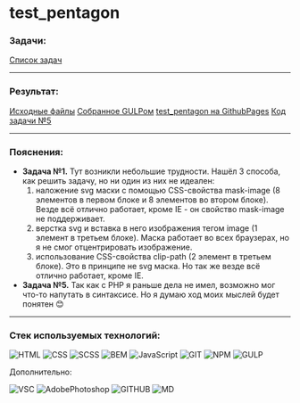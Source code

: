# test_pentagon

### Задачи:

[Список задач](https://github.com/Electr0Nick/test_pentagon/blob/main/src/files/Tasks.docx)

---
### Результат:

[Исходные файлы](https://github.com/Electr0Nick/test_pentagon/tree/main/src)
[Собранное GULPом](https://github.com/Electr0Nick/test_pentagon/tree/main/dist)
[test_pentagon на GithubPages](https://electr0nick.github.io/test_pentagon/dist/)
[Код задачи №5](https://github.com/Electr0Nick/test_pentagon/blob/main/src/files/task5.php)


---
### Пояснения:

* __Задача №1.__ Тут возникли небольшие трудности. Нашёл 3 способа, как решить задачу, но ни один из них не идеален:
  1. наложение svg маски с помощью CSS-свойства mask-image (8 элементов в первом блоке и 8 элементов во втором блоке). Везде всё отлично работает, кроме IE - он свойство mask-image не поддерживает.
  2. верстка svg и вставка в него изображения тегом image (1 элемент в третьем блоке). Маска работает во всех браузерах, но я не смог отцентрировать изображение.
  3. использование CSS-свойства clip-path (2 элемент в третьем блоке). Это в принципе не svg маска. Но так же везде всё отлично работает, кроме IE.
* __Задача №5.__ Так как с PHP я раньше дела не имел, возможно мог что-то напутать в синтаксисе. Но я думаю ход моих мыслей будет понятен :blush:

---
### Стек используемых технологий:
![HTML](https://img.shields.io/badge/HTML-000?style=for-the-badge&logo=HTML5&logoColor=E34F26)
![CSS](https://img.shields.io/badge/CSS-000?style=for-the-badge&logo=CSS3&logoColor=1572B6)
![SCSS](https://img.shields.io/badge/SCSS-000?style=for-the-badge&logo=Sass&logoColor=CC6699) 
![BEM](https://img.shields.io/badge/BEM-000?style=for-the-badge&logo=BEM&logoColor=1E90FF)
![JavaScript](https://img.shields.io/badge/JS-000?style=for-the-badge&logo=JavaScript&logoColor=F7DF1E)
![GIT](https://img.shields.io/badge/GIT-000?style=for-the-badge&logo=Git&logoColor=F05032)
![NPM](https://img.shields.io/badge/NPM-000?style=for-the-badge&logo=npm&logoColor=CB3837) 
![GULP](https://img.shields.io/badge/GULP-000?style=for-the-badge&logo=gulp&logoColor=CF4647)

Дополнительно:

![VSC](https://img.shields.io/badge/VSC-000?style=for-the-badge&logo=VisualStudioCode&logoColor=007ACC)
![AdobePhotoshop](https://img.shields.io/badge/PS-000?style=for-the-badge&logo=AdobePhotoshop&logoColor=31A8FF)
![GITHUB](https://img.shields.io/badge/GITHUB-000?style=for-the-badge&logo=GitHub&logoColor=FFF)
![MD](https://img.shields.io/badge/MD-000?style=for-the-badge&logo=Markdown&logoColor=FFF)